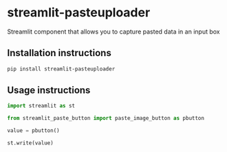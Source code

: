 # streamlit-pasteuploader

Streamlit component that allows you to capture pasted data in an input box

## Installation instructions 

```sh
pip install streamlit-pasteuploader
```

## Usage instructions

```python
import streamlit as st

from streamlit_paste_button import paste_image_button as pbutton

value = pbutton()

st.write(value)

